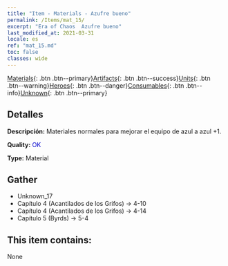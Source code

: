 ```yaml
---
title: "Item - Materials - Azufre bueno"
permalink: /Items/mat_15/
excerpt: "Era of Chaos  Azufre bueno"
last_modified_at: 2021-03-31
locale: es
ref: "mat_15.md"
toc: false
classes: wide
---
```

 [Materials](/es/Items/){: .btn .btn--primary}[Artifacts](/es/Items/Artifacts/){: .btn .btn--success}[Units](/es/Items/Units/){: .btn .btn--warning}[Heroes](/es/Items/Heroes/){: .btn .btn--danger}[Consumables](/es/Items/Consumables/){: .btn .btn--info}[Unknown](/es/Items/Unknown/){: .btn .btn--primary}

## Detalles
 **Descripción:** Materiales normales para mejorar el equipo de azul a azul +1.

 **Quality:** <span style="color: #0000CD">OK</span>

 **Type:** Material

## Gather

*    Unknown_17 
*    Capítulo 4 (Acantilados de los Grifos) -> 4-10 
*    Capítulo 4 (Acantilados de los Grifos) -> 4-14 
*    Capítulo 5 (Byrds) -> 5-4 

## This item contains:

  None

